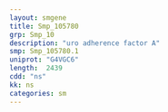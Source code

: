 ```yaml
---
layout: smgene
title: Smp_105780
grp: Smp_10
description: "uro adherence factor A"
smp: Smp_105780.1
uniprot: "G4VGC6"
length:  2439
cdd: "ns"
kk: ns
categories: sm
---
```

